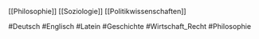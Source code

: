 [[Philosophie]]
[[Soziologie]]
[[Politikwissenschaften]]


#Deutsch
#Englisch
#Latein
#Geschichte
#Wirtschaft_Recht
#Philosophie

